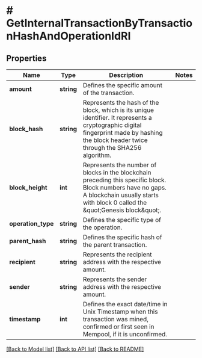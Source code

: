 # # GetInternalTransactionByTransactionHashAndOperationIdRI

## Properties

Name | Type | Description | Notes
------------ | ------------- | ------------- | -------------
**amount** | **string** | Defines the specific amount of the transaction. |
**block_hash** | **string** | Represents the hash of the block, which is its unique identifier. It represents a cryptographic digital fingerprint made by hashing the block header twice through the SHA256 algorithm. |
**block_height** | **int** | Represents the number of blocks in the blockchain preceding this specific block. Block numbers have no gaps. A blockchain usually starts with block 0 called the \&quot;Genesis block\&quot;. |
**operation_type** | **string** | Defines the specific type of the operation. |
**parent_hash** | **string** | Defines the specific hash of the parent transaction. |
**recipient** | **string** | Represents the recipient address with the respective amount. |
**sender** | **string** | Represents the sender address with the respective amount. |
**timestamp** | **int** | Defines the exact date/time in Unix Timestamp when this transaction was mined, confirmed or first seen in Mempool, if it is unconfirmed. |

[[Back to Model list]](../../README.md#models) [[Back to API list]](../../README.md#endpoints) [[Back to README]](../../README.md)
